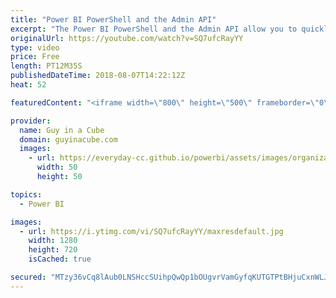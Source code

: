 ```yaml
---
title: "Power BI PowerShell and the Admin API"
excerpt: "The Power BI PowerShell and the Admin API allow you to quickly inventory your organization and manage workspaces and access. Forget the hastle of setting up the App registration within Azure Active Directory for API access, the Power BI PowerShell cmdlets take care of it for you. Just install and start"
originalUrl: https://youtube.com/watch?v=SQ7ufcRayYY
type: video
price: Free
length: PT12M35S
publishedDateTime: 2018-08-07T14:22:12Z
heat: 52

featuredContent: "<iframe width=\"800\" height=\"500\" frameborder=\"0\" src=\"https://www.youtube.com/embed/SQ7ufcRayYY\" allow=\"accelerometer; autoplay; encrypted-media; gyroscope; picture-in-picture\" allowfullscreen></iframe>"

provider:
  name: Guy in a Cube
  domain: guyinacube.com
  images:
    - url: https://everyday-cc.github.io/powerbi/assets/images/organizations/guyinacube.com-50x50.jpg
      width: 50
      height: 50

topics:
  - Power BI

images:
  - url: https://i.ytimg.com/vi/SQ7ufcRayYY/maxresdefault.jpg
    width: 1280
    height: 720
    isCached: true

secured: "MTzy36vCq8lAub0LNSHccSUihpQwQp1bOUgvrVamGyfqKUTGTPtBHjuCxnWLJ3W0W/MyyMYIce4sTs+lIj3lbHzlcUYLNqYAa0PwHgKgSyLA/1dYXw77aWWYW+6oTcIZGxLsr/Y7AkIUMF+PoXtBcoJUx0qJSij60mg3oU2cAxoACGjO/FfSn/nyWbun6DwARRT0sJXdeoENw9eQaUGM7T0koUuR8bUB40tL+V2GYNk/1emffIUgluxCVvmq+kT6JTPGM8YjNAU+GkjKO2/8JqrHCvo0Je4HyX827UIw0UiW5Cn2G7bVuxixpWsoCsCfjxVPh7zGrvqcp7CkBjs9DA72O0n2VY3KuJWzYA9bsiA5twyyh42AxaQ1LyUOmyudTWZuGiLIvXEyUWSvWc7UMUUO+miylBwXruE5gKfjexU=;SpVJbe1bGpO0D0kh5qiYhA=="
---
```


